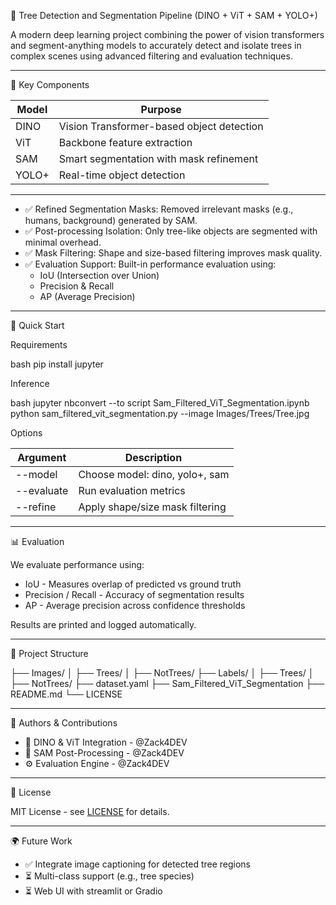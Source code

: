 🌳 Tree Detection and Segmentation Pipeline (DINO + ViT + SAM + YOLO+)

A modern deep learning project combining the power of vision transformers and segment-anything models to accurately detect and isolate trees in complex scenes using advanced filtering and evaluation techniques.

---

📌 Key Components

| Model | Purpose |
|-------|---------|
| DINO | Vision Transformer-based object detection |
| ViT  | Backbone feature extraction |
| SAM  | Smart segmentation with mask refinement |
| YOLO+ | Real-time object detection |

---

- ✅ Refined Segmentation Masks: Removed irrelevant masks (e.g., humans, background) generated by SAM.
- ✅ Post-processing Isolation: Only tree-like objects are segmented with minimal overhead.
- ✅ Mask Filtering: Shape and size-based filtering improves mask quality.
- ✅ Evaluation Support: Built-in performance evaluation using:
  - IoU (Intersection over Union)
  - Precision & Recall
  - AP (Average Precision)

---

🚀 Quick Start

Requirements

bash
pip install jupyter


Inference

bash
jupyter nbconvert --to script Sam_Filtered_ViT_Segmentation.ipynb
python sam_filtered_vit_segmentation.py --image Images/Trees/Tree.jpg


Options

| Argument | Description |
|----------|-------------|
| --model | Choose model: dino, yolo+, sam |
| --evaluate | Run evaluation metrics |
| --refine | Apply shape/size mask filtering |

---

📊 Evaluation

We evaluate performance using:

- IoU - Measures overlap of predicted vs ground truth
- Precision / Recall - Accuracy of segmentation results
- AP - Average precision across confidence thresholds

Results are printed and logged automatically.

---

📁 Project Structure


├── Images/
│   ├── Trees/
│   ├── NotTrees/
├── Labels/
│   ├── Trees/
│   ├── NotTrees/
├── dataset.yaml
├── Sam_Filtered_ViT_Segmentation
├── README.md
└── LICENSE


---

🤖 Authors & Contributions

- 🔬 DINO & ViT Integration - @Zack4DEV
- 🧠 SAM Post-Processing - @Zack4DEV
- ⚙ Evaluation Engine - @Zack4DEV

---

📜 License

MIT License - see [LICENSE](LICENSE) for details.

---

🌍 Future Work

- ✅ Integrate image captioning for detected tree regions
- ⏳ Multi-class support (e.g., tree species)
- ⏳ Web UI with streamlit or Gradio


